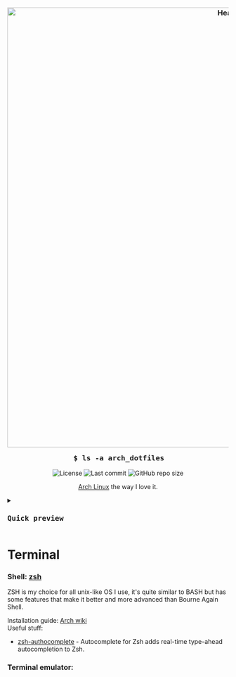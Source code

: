 <h3 align="center">
  <img alt="Header" width="1000" src="https://github.com/arseniizakharov/arch-setup/assets/60936431/93bc4d9a-eac4-4eae-af48-670225a0b25e"><br/>
  <img alt="Transparent bar" height="30" width="0px" src="https://github.com/arseniizakharov/arch-setup/assets/60936431/7f94061a-05bd-4e7c-91a9-5c38d3bb70e3">
  <samp>$ ls -a arch_dotfiles</samp>
</h3>

<p align="center">
  <img alt="License" src="https://img.shields.io/github/license/arseniizakharov/arch-setup">
  <img alt="Last commit" src="https://img.shields.io/github/last-commit/arseniizakharov/arch-setup/main">
  <img alt="GitHub repo size" src="https://img.shields.io/github/repo-size/arseniizakharov/arch-setup">
</p>

<p align="center">
<a href="https://archlinux.org/">Arch Linux</a> the way I love it.
</p>

<details closed>
<summary><h3><samp>Quick preview</samp></h3></summary>

Cooming soon!

</details>

<!-- TERMINAL CHAPTER START -->
# Terminal
### Shell: [zsh](https://github.com/zsh-users/zsh)

  ZSH is my choice for all unix-like OS I use, it's quite similar to BASH but has some features that make it better and more advanced than Bourne Again Shell.
  
  Installation guide: [Arch wiki](https://wiki.archlinux.org/title/zsh) <br/>
  Useful stuff: 
  * [zsh-authocomplete](https://github.com/marlonrichert/zsh-autocomplete) - Autocomplete for Zsh adds real-time type-ahead autocompletion to Zsh.

### Terminal emulator: 
<!-- TERMINAL CHAPTER END -->
